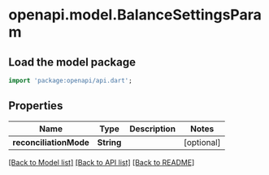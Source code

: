 # openapi.model.BalanceSettingsParam

## Load the model package
```dart
import 'package:openapi/api.dart';
```

## Properties
Name | Type | Description | Notes
------------ | ------------- | ------------- | -------------
**reconciliationMode** | **String** |  | [optional] 

[[Back to Model list]](../README.md#documentation-for-models) [[Back to API list]](../README.md#documentation-for-api-endpoints) [[Back to README]](../README.md)


